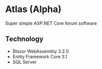 # Atlas (Alpha)
Super simple ASP.NET Core forum software

## Technology

- Blazor WebAssembly 3.2.0
- Entity Framework Core 3.1
- SQL Server
